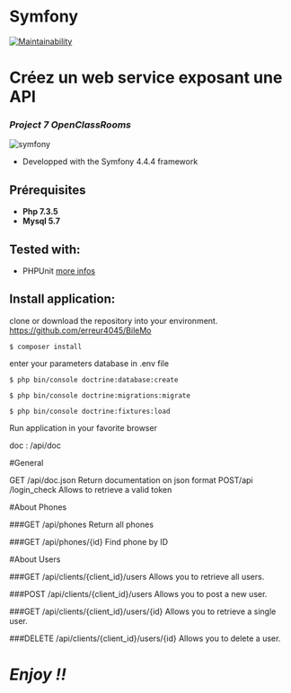 # Symfony
[![Maintainability](https://api.codeclimate.com/v1/badges/770472da3b7b6b6cbbab/maintainability)](https://codeclimate.com/github/erreur4045/BileMo/maintainability)

Créez un web service exposant une API
==================================
### *Project 7 OpenClassRooms*

![symfony](https://d1pwix07io15pr.cloudfront.net/vd3200fdf32/images/logos/header-logo.svg)

* Developped with the Symfony 4.4.4 framework

## Prérequisites
* **Php 7.3.5**
* **Mysql 5.7**

## Tested with:
- PHPUnit [more infos](https://phpunit.de/)

## Install application:
clone or download the repository into your environment. https://github.com/erreur4045/BileMo

```
$ composer install
```
enter your parameters database in .env file
```
$ php bin/console doctrine:database:create
```
```
$ php bin/console doctrine:migrations:migrate
```
```
$ php bin/console doctrine:fixtures:load
```

Run application in your favorite browser

doc : /api/doc

#General

GET
​/api​/doc.json
Return documentation on json format
POST
​/api​/login_check
Allows to retrieve a valid token

#About Phones

###GET
​/api​/phones
Return all phones

###GET
​/api​/phones​/{id}
Find phone by ID

#About Users

###GET
​/api​/clients​/{client_id}​/users
Allows you to retrieve all users.

###POST
​/api​/clients​/{client_id}​/users
Allows you to post a new user.

###GET
​/api​/clients​/{client_id}​/users​/{id}
Allows you to retrieve a single user.

###DELETE
​/api​/clients​/{client_id}​/users​/{id}
Allows you to delete a user.

# *Enjoy !!*